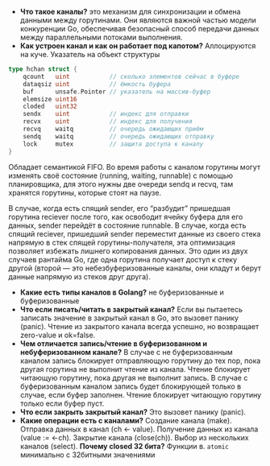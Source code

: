 - **Что такое каналы?**
это механизм для синхронизации и обмена данными между горутинами. Они являются важной частью модели конкуренции Go, обеспечивая безопасный способ передачи данных между параллельными потоками выполнения.
- **Как устроен канал и как он работает под капотом?**
Аллоцируются на куче. Указатель на объект структуры 
```go
type hchan struct {
    qcount   uint           // сколько элементов сейчас в буфере
    dataqsiz uint           // ёмкость буфера
    buf      unsafe.Pointer // указатель на массив-буфер
    elemsize uint16
    cloded   uint32
    sendx    uint           // индекс для отправки
    recvx    uint           // индекс для получения
    recvq    waitq          // очередь ожидающих приём
    sendq    waitq          // очередь ожидающих отправку
    lock     mutex          // защита доступа к каналу
}
```
Обладает семантикой FIFO. Во время работы с каналом горутины могут изменять своё состояние (running, waiting, runnable) с помощью планировщика, для этого нужны две очереди sendq и recvq, там хранятся горутины, которые стоят на паузе.

 В случае, когда есть спящий sender, его “разбудит” пришедшая горутина reciever после того, как освободит ячейку буфера для его данных, sender перейдёт в состояние runnable.
В случае, когда есть спящий reciever, пришедший sender переместит данные из своего стека напрямую в стек спящей горутины-получателя, эта оптимизация позволяет избежать лишнего копирования данных. Это один из двух случаев рантайма Go, где одна горутина получает доступ к стеку другой (второй — это небезбуферизованные каналы, они кладут и берут данные напрямую из стеков друг друга).
- **Какие есть типы каналов в Golang?**
не буферизованные и буферизованные
- **Что если писать/читать в закрытый канал?**
Если вы пытаетесь записать значение в закрытый канал в Go, это вызовет панику (panic).
Чтение из закрытого канала всегда успешно, но возвращает zero-value и ok=false.
- **Чем отличается запись/чтение в буферизованном и небуферизованном канале?**
В случае с не буферизованным каналом запись блокирует отправляющую горутину до тех пор, пока другая горутина не выполнит чтение из канала. Чтение блокирует читающую горутину, пока другая не выполнит запись.
В случае с буферизованным каналом запись будет блокирующей только в случае, если буфер заполнен. Чтение блокирует читающую горутину только если буфер пуст.
- **Что если закрыть закрытый канал?**
Это вызовет панику (panic).
- **Какие операции есть с каналами?**
Создание канала (make). Отправка данных в канал (ch <- value). Получение данных из канала (value := <-ch). Закрытие канала (close(ch)). Выбор из нескольких каналов (select).
**Почему closed 32 бита?**
Функции в. `atomic` минимально с 32битными значениями  
